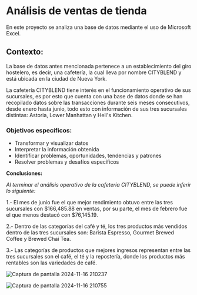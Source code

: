 # Análisis de ventas de tienda 

En este proyecto se analiza una base de datos mediante el uso de Microsoft Excel. 

## Contexto:

La base de datos antes mencionada pertenece a un establecimiento del giro hostelero, es decir, una cafetería, la cual lleva por nombre CITYBLEND y está ubicada en la ciudad de Nueva York.

La cafetería CITYBLEND tiene interés en el funcionamiento operativo de sus sucursales, es por esto que cuenta con una base de datos donde se han recopilado datos sobre las transacciones durante seis meses consecutivos, desde enero hasta junio, todo esto con información de sus tres sucursales distintas: Astoria, Lower Manhattan y Hell's Kitchen.

### Objetivos específicos: 

- Transformar y visualizar datos
- Interpretar la información obtenida
- Identificar problemas, oportunidades, tendencias y patrones
- Resolver problemas y desafíos específicos

**Conclusiones:**

*Al terminar el análisis operativo de la cafetería CITYBLEND, se puede inferir lo siguiente:*

1.- El mes de junio fue el que mejor rendimiento obtuvo entre las tres sucursales con $166,485.88 en ventas, por su parte, el mes de febrero fue el que menos destacó con $76,145.19. 

2.- Dentro de las categorías del café y té, los tres productos más vendidos dentro de las tres sucursales son: Barista Espresso, Gourmet Brewed Coffee y Brewed Chai Tea.

3.- Las categorías de productos que mejores ingresos representan entre las tres sucursales son el café, el té y la repostería, donde los productos más rentables son las variedades de café.


![Captura de pantalla 2024-11-16 210237](https://github.com/user-attachments/assets/eb48713f-fa2e-4c94-ba57-01594caa616e)

![Captura de pantalla 2024-11-16 210755](https://github.com/user-attachments/assets/b3c5e644-435a-4f9f-9f88-fec13afaa01b)











